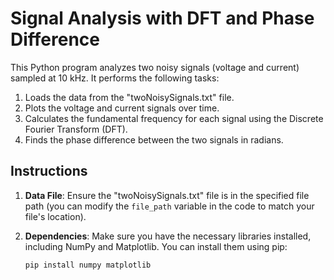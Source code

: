 # Signal Analysis with DFT and Phase Difference

This Python program analyzes two noisy signals (voltage and current) sampled at 10 kHz. It performs the following tasks:

1. Loads the data from the "twoNoisySignals.txt" file.
2. Plots the voltage and current signals over time.
3. Calculates the fundamental frequency for each signal using the Discrete Fourier Transform (DFT).
4. Finds the phase difference between the two signals in radians.

## Instructions

1. **Data File**: Ensure the "twoNoisySignals.txt" file is in the specified file path (you can modify the `file_path` variable in the code to match your file's location).

2. **Dependencies**: Make sure you have the necessary libraries installed, including NumPy and Matplotlib. You can install them using pip:
   
   ```bash
   pip install numpy matplotlib

